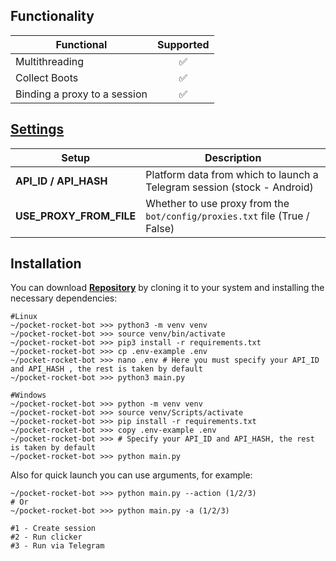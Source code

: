 ## Functionality
| Functional                                                     | Supported |
|----------------------------------------------------------------|:---------:|
| Multithreading                                                 |     ✅     |
| Collect Boots                                                  |     ✅     |
| Binding a proxy to a session                                   |     ✅     |
## [Settings](https://github.com/AlexKutas/pocket-rocket-bot/blob/main/.env.example)
| Setup                   | Description                                                                |
|-------------------------|----------------------------------------------------------------------------|
| **API_ID / API_HASH**   | Platform data from which to launch a Telegram session (stock - Android)    | |
| **USE_PROXY_FROM_FILE** | Whether to use proxy from the `bot/config/proxies.txt` file (True / False) |

## Installation
You can download [**Repository**](https://github.com/AlexKutas/pocket-rocket-bot) by cloning it to your system and installing the necessary dependencies:
```shell
#Linux
~/pocket-rocket-bot >>> python3 -m venv venv
~/pocket-rocket-bot >>> source venv/bin/activate
~/pocket-rocket-bot >>> pip3 install -r requirements.txt
~/pocket-rocket-bot >>> cp .env-example .env
~/pocket-rocket-bot >>> nano .env # Here you must specify your API_ID and API_HASH , the rest is taken by default
~/pocket-rocket-bot >>> python3 main.py

#Windows
~/pocket-rocket-bot >>> python -m venv venv
~/pocket-rocket-bot >>> source venv/Scripts/activate
~/pocket-rocket-bot >>> pip install -r requirements.txt
~/pocket-rocket-bot >>> copy .env-example .env
~/pocket-rocket-bot >>> # Specify your API_ID and API_HASH, the rest is taken by default
~/pocket-rocket-bot >>> python main.py
```

Also for quick launch you can use arguments, for example:
```shell
~/pocket-rocket-bot >>> python main.py --action (1/2/3)
# Or
~/pocket-rocket-bot >>> python main.py -a (1/2/3)

#1 - Create session
#2 - Run clicker
#3 - Run via Telegram
```

